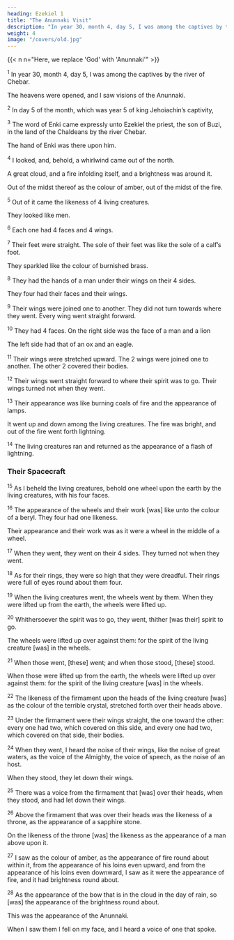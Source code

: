 ```yaml
---
heading: Ezekiel 1
title: "The Anunnaki Visit"
description: "In year 30, month 4, day 5, I was among the captives by the river of Chebar"
weight: 4
image: "/covers/old.jpg"
---
```


{{< n n="Here, we replace 'God' with 'Anunnaki'" >}}


<sup>1</sup> In year 30, month 4, day 5, I was among the captives by the river of Chebar.

The heavens were opened, and I saw visions of the Anunnaki. 

<sup>2</sup> In day 5 of the month, which was year 5 of king Jehoiachin’s captivity, 

<sup>3</sup> The word of Enki came expressly unto Ezekiel the priest, the son of Buzi, in the land of the Chaldeans by the river Chebar.

The hand of Enki was there upon him. 

<sup>4</sup> I looked, and, behold, a whirlwind came out of the north.

A great cloud, and a fire infolding itself, and a brightness was around it.

Out of the midst thereof as the colour of amber, out of the midst of the fire. 

<sup>5</sup> Out of it came the likeness of 4 living creatures.

They looked like men. 

<sup>6</sup> Each one had 4 faces and 4 wings.

<sup>7</sup> Their feet were straight. The sole of their feet was like the sole of a calf’s foot.

They sparkled like the colour of burnished brass. 

<sup>8</sup> They had the hands of a man under their wings on their 4 sides.

They four had their faces and their wings. 

<sup>9</sup> Their wings were joined one to another. They did not turn towards where they went. Every wing went straight forward.

<sup>10</sup> They had 4 faces. On the right side was the face of a man and a lion

The left side had that of an ox and an eagle. 

<!--  on the left side; they four
also had the face of an eagle.  -->

<sup>11</sup> Their wings were stretched upward. The 2 wings were joined one to another. The other 2 covered their bodies. 

<sup>12</sup> Their wings went straight forward to where their spirit was to go. Their wings turned not when they went. 

<sup>13</sup> Their appearance was like burning coals of fire and  the appearance of lamps.

It went up and down among the living creatures. The fire was bright, and out of the fire went forth lightning.

<sup>14</sup> The living creatures ran and returned as the appearance of a flash of lightning.


### Their Spacecraft

<sup>15</sup> As I beheld the living creatures, behold one wheel upon the earth by the living creatures, with his four faces. 

<sup>16</sup> The appearance of the wheels and their work [was] like unto the colour of a beryl. They four had one likeness. 

Their appearance and their work was as it were a wheel in the middle of a wheel. 

<sup>17</sup> When they went, they went on their 4 sides. They turned not when they went. 

<sup>18</sup> As for their rings, they were so high that they were dreadful. Their rings were full of eyes round about them four.

<sup>19</sup> When the living creatures went, the wheels went by them. When they were lifted up from the earth, the wheels were lifted up. 

<sup>20</sup> Whithersoever the spirit was to go, they went, thither [was their] spirit to go. 

The wheels were lifted up over against them: for the spirit of the living creature [was] in the wheels. 

<sup>21</sup> When those went, [these] went; and when those stood, [these] stood.

When those were lifted up from the earth, the wheels were lifted up over against them: for the spirit of the living creature [was] in the wheels. 

<sup>22</sup> The likeness of the firmament upon the heads of the living creature [was] as the colour of the terrible crystal, stretched forth over their heads above. 

<sup>23</sup> Under the firmament were their wings straight, the one toward the other: every one had two, which covered on this side, and every one had two, which covered on that side, their bodies.

<sup>24</sup> When they went, I heard the noise of their wings, like the noise of great waters, as the voice of the Almighty, the voice of speech, as the noise of an host.

When they stood, they let down their wings. 

<sup>25</sup> There was a voice from the firmament that [was] over their heads, when they stood, and had let down their wings.

<sup>26</sup> Above the firmament that was over their heads was the likeness of a throne, as the appearance of a sapphire stone. 

On the likeness of the throne [was] the likeness as the appearance of a man above upon it. 

<sup>27</sup> I saw as the colour of amber, as the appearance of fire round about within it, from the appearance of his loins even upward, and from the appearance of his loins even downward, I saw as it were the appearance of fire, and it had brightness round about. 

<sup>28</sup> As the appearance of the bow that is in the cloud in the day of rain, so [was] the appearance of the brightness round about. 

This was the appearance of the Anunnaki. 

 <!-- likeness of the glory of Enki. And -->

When I saw them I fell on my face, and I heard a voice of one that spoke.

